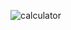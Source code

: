 ![calculator](https://github.com/CauaCristian/Calculator_flutter_MVC_and_Strategy/assets/125278407/8c77c78a-86fb-4c9d-b61e-9950f4c76191)


